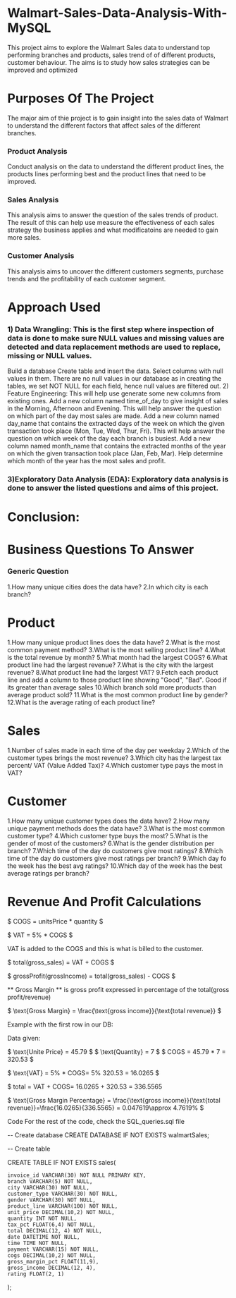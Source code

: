 # Walmart-Sales-Data-Analysis-With-MySQL
This project aims to explore the Walmart Sales data to understand top performing branches and products, sales trend of of different products, customer behaviour. The aims is to study how sales strategies can be improved and optimized

# Purposes Of The Project
The major aim of thie project is to gain insight into the sales data of Walmart to understand the different factors that affect sales of the different branches.

### Product Analysis
Conduct analysis on the data to understand the different product lines, the products lines performing best and the product lines that need to be improved.
### Sales Analysis
This analysis aims to answer the question of the sales trends of product. The result of this can help use measure the effectiveness of each sales strategy the business applies and what modificatoins are needed to gain more sales.

### Customer Analysis
This analysis aims to uncover the different customers segments, purchase trends and the profitability of each customer segment.

# Approach Used
### 1) Data Wrangling: This is the first step where inspection of data is done to make sure NULL values and missing values are detected and data replacement methods are used to replace, missing or NULL values.
Build a database
Create table and insert the data.
Select columns with null values in them. There are no null values in our database as in creating the tables, we set NOT NULL for each field, hence null values are filtered out.
2) Feature Engineering: This will help use generate some new columns from existing ones.
Add a new column named time_of_day to give insight of sales in the Morning, Afternoon and Evening. This will help answer the question on which part of the day most sales are made.
Add a new column named day_name that contains the extracted days of the week on which the given transaction took place (Mon, Tue, Wed, Thur, Fri). This will help answer the question on which week of the day each branch is busiest.
Add a new column named month_name that contains the extracted months of the year on which the given transaction took place (Jan, Feb, Mar). Help determine which month of the year has the most sales and profit.
### 3)Exploratory Data Analysis (EDA): Exploratory data analysis is done to answer the listed questions and aims of this project.

# Conclusion:

# Business Questions To Answer
### Generic Question
1.How many unique cities does the data have?
2.In which city is each branch?
# Product
1.How many unique product lines does the data have?
2.What is the most common payment method?
3.What is the most selling product line?
4.What is the total revenue by month?
5.What month had the largest COGS?
6.What product line had the largest revenue?
7.What is the city with the largest revenue?
8.What product line had the largest VAT?
9.Fetch each product line and add a column to those product line showing "Good", "Bad". Good if its greater than average sales
10.Which branch sold more products than average product sold?
11.What is the most common product line by gender?
12.What is the average rating of each product line?
# Sales
1.Number of sales made in each time of the day per weekday
2.Which of the customer types brings the most revenue?
3.Which city has the largest tax percent/ VAT (Value Added Tax)?
4.Which customer type pays the most in VAT?
# Customer
1.How many unique customer types does the data have?
2.How many unique payment methods does the data have?
3.What is the most common customer type?
4.Which customer type buys the most?
5.What is the gender of most of the customers?
6.What is the gender distribution per branch?
7.Which time of the day do customers give most ratings?
8.Which time of the day do customers give most ratings per branch?
9.Which day fo the week has the best avg ratings?
10.Which day of the week has the best average ratings per branch?
# Revenue And Profit Calculations

$ COGS = unitsPrice * quantity $

$ VAT = 5% * COGS $

VAT is added to the COGS and this is what is billed to the customer.

$ total(gross_sales) = VAT + COGS $

$ grossProfit(grossIncome) = total(gross_sales) - COGS $

 ** Gross Margin ** is gross profit expressed in percentage of the total(gross profit/revenue)

$ \text{Gross Margin} = \frac{\text{gross income}}{\text{total revenue}} $

Example with the first row in our DB:

Data given:

$ \text{Unite Price} = 45.79 $
$ \text{Quantity} = 7 $
$ COGS = 45.79 * 7 = 320.53 $

$ \text{VAT} = 5% * COGS\= 5% 320.53 = 16.0265 $

$ total = VAT + COGS\= 16.0265 + 320.53 = 
336.5565

$ \text{Gross Margin Percentage} = \frac{\text{gross income}}{\text{total revenue}}\=\frac{16.0265}{336.5565} = 0.047619\\approx 4.7619% $

Code
For the rest of the code, check the SQL_queries.sql file

-- Create database
CREATE DATABASE IF NOT EXISTS walmartSales;

-- Create table

CREATE TABLE IF NOT EXISTS sales(

	invoice_id VARCHAR(30) NOT NULL PRIMARY KEY,
    branch VARCHAR(5) NOT NULL,
    city VARCHAR(30) NOT NULL,
    customer_type VARCHAR(30) NOT NULL,
    gender VARCHAR(30) NOT NULL,
    product_line VARCHAR(100) NOT NULL,
    unit_price DECIMAL(10,2) NOT NULL,
    quantity INT NOT NULL,
    tax_pct FLOAT(6,4) NOT NULL,
    total DECIMAL(12, 4) NOT NULL,
    date DATETIME NOT NULL,
    time TIME NOT NULL,
    payment VARCHAR(15) NOT NULL,
    cogs DECIMAL(10,2) NOT NULL,
    gross_margin_pct FLOAT(11,9),
    gross_income DECIMAL(12, 4),
    rating FLOAT(2, 1)
);
